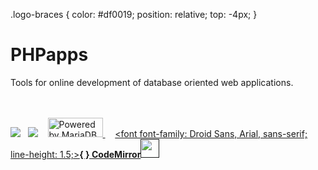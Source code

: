 .logo-braces {
    color: #df0019;
    position: relative;
    top: -4px;
}
<h1>PHPapps</h1>

Tools for online development of database oriented web applications.<br><br><br>

<a href="http://www.php.net/"><img src="http://php.net//images/logos/php-power-white.gif"></a>&nbsp;&nbsp;&nbsp;<a href="http://www.smarty.net"><img src="http://www.smarty.net/images/icons/smarty_icon.gif"></a>&nbsp;&nbsp;&nbsp;
<a href="https://mariadb.org">
  <img src="http://badges.mariadb.org/mariadb-badge-88x31.png"
    width="88" height="31" border="0" alt="Powered by MariaDB"
    title="Powered by MariaDB" />
</a>&nbsp;&nbsp;&nbsp;
<a href=""><font font-family: Droid Sans, Arial, sans-serif; line-height: 1.5;><span class="logo-braces"><b>{ } CodeMirror</b></span></font><img height="30" src="http://codemirror.net/doc/logo.png"></a>
